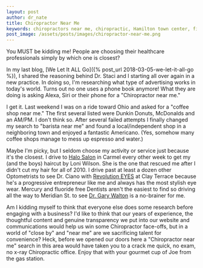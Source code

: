 ```yaml
---
layout: post
author: dr_nate
title: Chiropractor Near Me
keywords: chiropractors near me, chiropractic, Hamilton town center, fishers, geist, noblesville, fortville, McCordsville, 
post_image: /assets/posts/images/chiropractor-near-me.png
---
```

You MUST be kidding me! People are choosing their healthcare professionals simply by which one is closest?

In my last blog, [We Let It ALL Go]({% post_url 2018-03-05-we-let-it-all-go %}), I shared the reasoning behind Dr. Staci and I starting all over again in a new practice. In doing so, I'm researching what type of advertising works in today's world.  Turns out no one uses a phone book anymore! What they are doing is asking Alexa, Siri or their phone for a "Chiropractor near me."

I get it. Last weekend I was on a ride toward Ohio and asked for a "coffee shop near me." The first several listed were Dunkin Donuts, McDonalds and an AM/PM. I don't think so. After several failed attempts I finally changed my search to "barista near me" and found a local/independent shop in a neighboring town and enjoyed a fantastic Americano. (Yes, somehow many coffee shops manage to mess up espresso and water.)

Maybe I'm picky, but I seldom choose my activity or service just because it's the closest. I drive to [Halo Salon](http://www.28starstudio.com/About_the_Artist.html) in Carmel every other week to get my (and the boys) haircut by Loni Wilson. She is the one that rescued me after I didn't cut my hair for all of 2010. I drive past at least a dozen other Optometrists to see Dr. Ciano with [Revolution EYES](http://revolution-eyes.com) at Clay Terrace because he's a progressive entrepreneur like me and always has the most stylish eye wear. Mercury and fluoride free Dentists aren't the easiest to find so driving all the way to Meridian St. to see [Dr. Gary Walton](https://www.waltondds.com/) is a no-brainer for me.

Am I kidding myself to think that everyone else does some research before engaging with a business? I'd like to think that our years of experience, the thoughtful content and genuine transparency we put into our website and communications would help us win some Chiropractor face-offs, but in a world of "close by" and "near me" are we sacrificing talent for convenience? Heck, before we opened our doors here a "Chiropractor near me" search in this area would have taken you to a crack me quick, no exam, no x-ray Chiropractic office. Enjoy that with your gourmet cup of Joe from the gas station.
